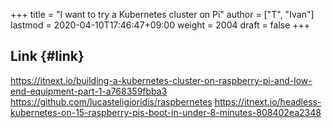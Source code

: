 +++
title = "I want to try a Kubernetes cluster on Pi"
author = ["T", "Ivan"]
lastmod = 2020-04-10T17:46:47+09:00
weight = 2004
draft = false
+++

## Link {#link}

<https://itnext.io/building-a-kubernetes-cluster-on-raspberry-pi-and-low-end-equipment-part-1-a768359fbba3>
<https://github.com/lucasteligioridis/raspbernetes>
<https://itnext.io/headless-kubernetes-on-15-raspberry-pis-boot-in-under-8-minutes-808402ea2348>
